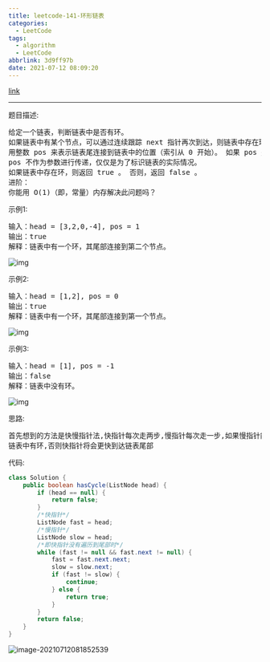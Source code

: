 ```yaml
---
title: leetcode-141-环形链表
categories:
  - LeetCode
tags:
  - algorithm
  - LeetCode
abbrlink: 3d9ff97b
date: 2021-07-12 08:09:20
---
```


[link](https://leetcode-cn.com/problems/linked-list-cycle/)

<hr/>

题目描述:

<pre>
给定一个链表，判断链表中是否有环。
如果链表中有某个节点，可以通过连续跟踪 next 指针再次到达，则链表中存在环。 为了表示给定链表中的环，我们使
用整数 pos 来表示链表尾连接到链表中的位置（索引从 0 开始）。 如果 pos 是 -1，则在该链表中没有环。注意：
pos 不作为参数进行传递，仅仅是为了标识链表的实际情况。
如果链表中存在环，则返回 true 。 否则，返回 false 。
进阶：
你能用 O(1)（即，常量）内存解决此问题吗？
</pre>

示例1:

<pre>
输入：head = [3,2,0,-4], pos = 1
输出：true
解释：链表中有一个环，其尾部连接到第二个节点。
</pre>

![img](https://gitee.com/cao_ziqiang/img/raw/master/20210712081105.png)

示例2:

<pre>
输入：head = [1,2], pos = 0
输出：true
解释：链表中有一个环，其尾部连接到第一个节点。
</pre>

![img](https://gitee.com/cao_ziqiang/img/raw/master/20210712081126.png)

示例3:

<pre>
输入：head = [1], pos = -1
输出：false
解释：链表中没有环。
</pre>

![img](https://gitee.com/cao_ziqiang/img/raw/master/20210712081142.png)

思路:

<pre>
首先想到的方法是快慢指针法,快指针每次走两步,慢指针每次走一步,如果慢指针能够追得上快指针,那么说明
链表中有环,否则快指针将会更快到达链表尾部
</pre>

代码:

```java
class Solution {
    public boolean hasCycle(ListNode head) {
        if (head == null) {
            return false;
        }
        /*快指针*/
        ListNode fast = head;
        /*慢指针*/
        ListNode slow = head;
        /*即快指针没有遍历到尾部时*/
        while (fast != null && fast.next != null) {
            fast = fast.next.next;
            slow = slow.next;
            if (fast != slow) {
                continue;
            } else {
                return true;
            }
        }
        return false;
    }
}
```

![image-20210712081852539](https://gitee.com/cao_ziqiang/img/raw/master/20210712081852.png)

